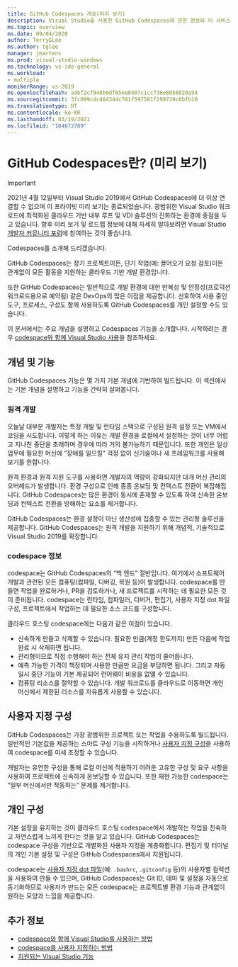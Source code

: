 ```yaml
---
title: GitHub Codespaces 개요(미리 보기)
description: Visual Studio를 사용한 GitHub Codespaces에 관한 정보와 이 서비스가 개발 환경을 클라우드로 확장하는 데 어떻게 도움이 되는지 자세히 알아봅니다.
ms.topic: overview
ms.date: 09/04/2020
author: TerryGLee
ms.author: tglee
manager: jmartens
ms.prod: visual-studio-windows
ms.technology: vs-ide-general
ms.workload:
- multiple
monikerRange: vs-2019
ms.openlocfilehash: a4bf2cf948b6df65ee0407c1cc736e8056820a54
ms.sourcegitcommit: 3fc099cdc484344c781f597581f299729c6bfb10
ms.translationtype: HT
ms.contentlocale: ko-KR
ms.lasthandoff: 03/19/2021
ms.locfileid: "104672789"
---
```

# <a name="what-is-github-codespaces-preview"></a>GitHub Codespaces란? (미리 보기)

> [!Important] 
> 2021년 4월 12일부터 Visual Studio 2019에서 GitHub Codespaces에 더 이상 연결할 수 없으며 이 프라이빗 미리 보기는 종료되었습니다. 광범위한 Visual Studio 워크로드에 최적화된 클라우드 기반 내부 루프 및 VDI 솔루션의 진화하는 환경에 중점을 두고 있습니다. 향후 미리 보기 및 로드맵 정보에 대해 자세히 알아보려면 Visual Studio [개발자 커뮤니티 포럼](https://developercommunity.visualstudio.com/home)에 참여하는 것이 좋습니다. 

Codespaces를 소개해 드리겠습니다.

GitHub Codespaces는 장기 프로젝트이든, 단기 작업(예: 끌어오기 요청 검토)이든 관계없이 모든 활동을 지원하는 클라우드 기반 개발 환경입니다.

또한 GitHub Codespaces는 일반적으로 개발 환경에 대한 반복성 및 안정성(프로덕션 워크로드용으로 예약됨) 같은 DevOps의 많은 이점을 제공합니다. 선호하여 사용 중인 도구, 프로세스, 구성도 함께 사용하도록 GitHub Codespaces를 개인 설정할 수도 있습니다.

이 문서에서는 주요 개념을 설명하고 Codespaces 기능을 소개합니다. 시작하려는 경우 [codespace와 함께 Visual Studio 사용](use-visual-studio-with-codespaces.md)을 참조하세요.

## <a name="concepts-and-features"></a>개념 및 기능

GitHub Codespaces 기능은 몇 가지 기본 개념에 기반하여 빌드됩니다. 이 섹션에서는 기본 개념을 설명하고 기능을 간략히 살펴봅니다.

### <a name="remote-development"></a>원격 개발

오늘날 대부분 개발자는 특정 개발 및 런타임 스택으로 구성된 원격 설정 또는 VM에서 코딩을 시도합니다. 이렇게 하는 이유는 개발 환경을 로컬에서 설정하는 것이 너무 어렵고 지나친 중단을 초래하며 경우에 따라 거의 불가능하기 때문입니다. 또한 개인은 일상 업무에 필요한 머신에 “장애를 일으킬” 걱정 없이 신기술이나 새 프레임워크를 사용해 보기를 원합니다.

원격 환경과 원격 지원 도구를 사용하면 개발자의 역량이 강화되지만 대개 머신 관리의 오버헤드가 발생합니다. 환경 구성으로 인해 종종 온보딩 및 컨텍스트 전환이 복잡해집니다. GitHub Codespaces는 많은 환경이 동시에 존재할 수 있도록 하여 신속한 온보딩과 컨텍스트 전환을 방해하는 요소를 제거합니다. 

GitHub Codespaces는 환경 설정이 아닌 생산성에 집중할 수 있는 관리형 솔루션을 제공합니다. GitHub Codespaces는 원격 개발을 지원하기 위해 개념적, 기술적으로 Visual Studio 2019를 확장합니다. 

### <a name="about-codespaces"></a>codespace 정보

codespace는 GitHub Codespaces의 “백 엔드” 절반입니다. 여기에서 소프트웨어 개발과 관련된 모든 컴퓨팅(컴파일, 디버깅, 복원 등)이 발생합니다. codespace를 만들면 작업을 완료하거나, PR을 검토하거나, 새 프로젝트를 시작하는 데 필요한 모든 것이 준비됩니다. codespace는 런타임, 컴파일러, 디버거, 편집기, 사용자 지정 dot 파일 구성, 프로젝트에서 작업하는 데 필요한 소스 코드를 구성합니다.

클라우드 호스팅 codespace에는 다음과 같은 이점이 있습니다.

- 신속하게 만들고 삭제할 수 있습니다. 필요한 만큼(계정 한도까지) 만든 다음에 작업 완료 시 삭제하면 됩니다.
- 관리형이므로 직접 수행해야 하는 전체 유지 관리 작업이 줄어듭니다.
- 예측 가능한 가격이 책정되며 사용한 만큼만 요금을 부담하면 됩니다. 그리고 자동 일시 중단 기능이 기본 제공되어 런어웨이 비용을 없앨 수 있습니다.
- 컴퓨팅 리소스를 절약할 수 있습니다. 개발 워크로드를 클라우드로 이동하면 개인 머신에서 제한된 리소스를 자유롭게 사용할 수 있습니다.

## <a name="custom-configuration"></a>사용자 지정 구성

GitHub Codespaces는 가장 광범위한 프로젝트 또는 작업을 수용하도록 빌드됩니다. 일반적인 기본값을 제공하는 스마트 구성 기능을 시작하거나 [사용자 지정 구성](customize-codespaces.md)을 사용하여 codespace를 미세 조정할 수 있습니다.

개발자는 유연한 구성을 통해 로컬 머신에 적용하기 어려운 고유한 구성 및 요구 사항을 사용하여 프로젝트에 신속하게 온보딩할 수 있습니다. 또한 재현 가능한 codespace는 “일부 머신에서만 작동하는” 문제를 제거합니다.

## <a name="personal-configuration"></a>개인 구성

기본 설정을 유지하는 것이 클라우드 호스팅 codespace에서 개발하는 작업을 친숙하고 자연스럽게 느끼게 한다는 것을 알고 있습니다. GitHub Codespaces는 codespace 구성을 기반으로 개별화된 사용자 지정을 계층화합니다. 편집기 및 터미널의 개인 기본 설정 및 구성은 GitHub Codespaces에서 지원됩니다.

codespace는 [사용자 지정 dot 파일](https://docs.github.com/github/developing-online-with-codespaces/personalizing-codespaces-for-your-account)(예: `.bashrc`, `.gitconfig` 등)의 사용자별 컬렉션을 사용하여 만들 수 있으며, GitHub Codespaces는 Git ID, 테마 및 설정을 자동으로 동기화하므로 사용자가 만드는 모든 codespace는 프로젝트별 환경 기능과 관계없이 원하는 모양과 느낌을 제공합니다.

## <a name="see-also"></a>추가 정보

* [codespace와 함께 Visual Studio를 사용하는 방법](use-visual-studio-with-codespaces.md)
* [codespace를 사용자 지정하는 방법](customize-codespaces.md)
* [지원되는 Visual Studio 기능](supported-features-codespaces.md)
